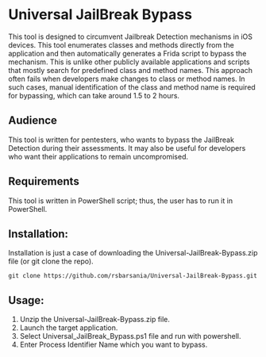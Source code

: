 # Universal JailBreak Bypass
This tool is designed to circumvent Jailbreak Detection mechanisms in iOS devices. This tool enumerates classes and methods directly from the application and then automatically generates a Frida script to bypass the mechanism. This is unlike other publicly available applications and scripts that mostly search for predefined class and method names. This approach often fails when developers make changes to class or method names. In such cases, manual identification of the class and method name is required for bypassing, which can take around 1.5 to 2 hours.

## Audience
This tool is written for pentesters, who wants to bypass the JailBreak Detection during their assessments. It may also be useful for developers who want their applications to remain uncompromised.

## Requirements
This tool is written in PowerShell script; thus, the user has to run it in PowerShell.

## Installation:
Installation is just a case of downloading the Universal-JailBreak-Bypass.zip file (or git clone the repo).

```
git clone https://github.com/rsbarsania/Universal-JailBreak-Bypass.git
```

## Usage:

1. Unzip the Universal-JailBreak-Bypass.zip file.
2. Launch the target application.
3. Select Universal_JailBreak_Bypass.ps1 file and run with powershell.
4. Enter Process Identifier Name which you want to bypass.
